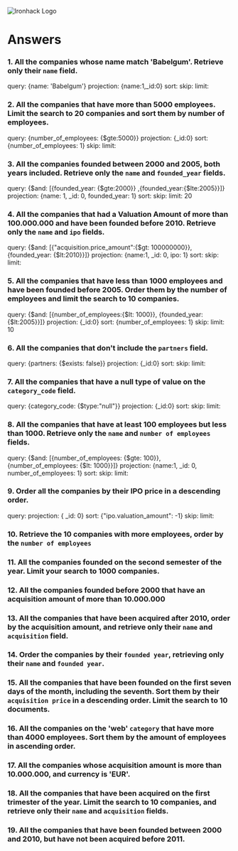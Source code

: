 ![Ironhack Logo](https://i.imgur.com/1QgrNNw.png)

# Answers

### 1. All the companies whose name match 'Babelgum'. Retrieve only their `name` field.

<!-- Your Code Goes Here -->
query: {name: 'Babelgum'}
projection: {name:1,_id:0}
sort: 
skip: 
limit: 

### 2. All the companies that have more than 5000 employees. Limit the search to 20 companies and sort them by **number of employees**.

<!-- Your Code Goes Here -->

query: {number_of_employees: {$gte:5000}}
projection: {_id:0}
sort: {number_of_employees: 1}
skip: 
limit: 

### 3. All the companies founded between 2000 and 2005, both years included. Retrieve only the `name` and `founded_year` fields.

<!-- Your Code Goes Here -->
query: {$and: [{founded_year: {$gte:2000}} ,{founded_year:{$lte:2005}}]}
projection: {name: 1, _id: 0, founded_year: 1}
sort: 
skip: 
limit: 20


### 4. All the companies that had a Valuation Amount of more than 100.000.000 and have been founded before 2010. Retrieve only the `name` and `ipo` fields.

<!-- Your Code Goes Here -->

query: {$and: [{"acquisition.price_amount":{$gt: 100000000}}, {founded_year: {$lt:2010}}]}
projection: {name:1, _id: 0, ipo: 1}
sort: 
skip: 
limit: 

### 5. All the companies that have less than 1000 employees and have been founded before 2005. Order them by the number of employees and limit the search to 10 companies.

<!-- Your Code Goes Here -->

query: {$and: [{number_of_employees:{$lt: 1000}}, {founded_year: {$lt:2005}}]}
projection: {_id:0}
sort: {number_of_employees: 1}
skip: 
limit: 10

### 6. All the companies that don't include the `partners` field.

<!-- Your Code Goes Here -->

query: {partners: {$exists: false}}
projection: {_id:0}
sort: 
skip: 
limit: 

### 7. All the companies that have a null type of value on the `category_code` field.

<!-- Your Code Goes Here -->

query: {category_code: {$type:"null"}}
projection: {_id:0}
sort: 
skip: 
limit: 

### 8. All the companies that have at least 100 employees but less than 1000. Retrieve only the `name` and `number of employees` fields.

<!-- Your Code Goes Here -->

query: {$and: [{number_of_employees: {$gte: 100}}, {number_of_employees: {$lt: 1000}}]}
projection: {name:1, _id: 0, number_of_employees: 1}
sort: 
skip: 
limit: 

### 9. Order all the companies by their IPO price in a descending order.

<!-- Your Code Goes Here -->

query: 
projection: { _id: 0}
sort: {"ipo.valuation_amount": -1}
skip: 
limit: 

### 10. Retrieve the 10 companies with more employees, order by the `number of employees`

<!-- Your Code Goes Here -->

### 11. All the companies founded on the second semester of the year. Limit your search to 1000 companies.

<!-- Your Code Goes Here -->

<!-- ### 12. All the companies that have been 'deadpooled' after the third year. -->

<!-- Your Code Goes Here -->

### 12. All the companies founded before 2000 that have an acquisition amount of more than 10.000.000

<!-- Your Code Goes Here -->

### 13. All the companies that have been acquired after 2010, order by the acquisition amount, and retrieve only their `name` and `acquisition` field.

<!-- Your Code Goes Here -->

### 14. Order the companies by their `founded year`, retrieving only their `name` and `founded year`.

<!-- Your Code Goes Here -->

### 15. All the companies that have been founded on the first seven days of the month, including the seventh. Sort them by their `acquisition price` in a descending order. Limit the search to 10 documents.

<!-- Your Code Goes Here -->

### 16. All the companies on the 'web' `category` that have more than 4000 employees. Sort them by the amount of employees in ascending order.

<!-- Your Code Goes Here -->

### 17. All the companies whose acquisition amount is more than 10.000.000, and currency is 'EUR'.

<!-- Your Code Goes Here -->

### 18. All the companies that have been acquired on the first trimester of the year. Limit the search to 10 companies, and retrieve only their `name` and `acquisition` fields.

<!-- Your Code Goes Here -->

### 19. All the companies that have been founded between 2000 and 2010, but have not been acquired before 2011.

<!-- Your Code Goes Here -->
